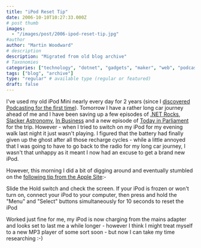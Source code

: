```yaml
---
title: "iPod Reset Tip"
date: 2006-10-10T10:27:33.000Z
# post thumb
images:
  - "/images/post/2006-ipod-reset-tip.jpg"
#author
author: "Martin Woodward"
# description
description: "Migrated from old blog archive"
# Taxonomies
categories: ["technology", "dotnet", "gadgets", "maker", "web", "podcast"]
tags: ["blog", "archive"]
type: "regular" # available type (regular or featured)
draft: false
---
```


I've used my old iPod Mini nearly every day for 2 years (since I [discovered Podcasting for the first time](http://www.woodwardweb.com/technology/000058.html)). Tomorrow I have a rather long car journey ahead of me and I have been saving up a few episodes of [.NET Rocks](http://www.dotnetrocks.com/), [Slacker Astronomy](http://www.slackerastronomy.org/wordpress/index.php), [In Business](http://www.bbc.co.uk/radio4/news/inbusiness/inbusiness.shtml) and a new episode of [Today in Parliament](http://downloads.bbc.co.uk/rmhttp/downloadtrial/radio4/todayinparliament/rss.xml) for the trip. However - when I tried to switch on my iPod for my evening walk last night it just wasn't playing. I figured that the battery had finally given up the ghost after all those recharge cycles - while a little annoyed that I was going to have to go back to the radio for my long car journey, I wasn't that unhappy as it meant I now had an excuse to get a brand new iPod.

However, this morning I did a bit of digging around and eventually stumbled on the [following tip from the Apple Site](http://depot.info.apple.com/ipod/):-

Slide the Hold switch and check the screen.
If your iPod is frozen or won't turn on, connect your iPod to your computer, then press and hold the "Menu" and "Select" buttons simultaneously for 10 seconds to reset the iPod

Worked just fine for me, my iPod is now charging from the mains adapter and looks set to last me a while longer - however I think I might treat myself to a new MP3 player of some sort soon - but now I can take my time researching :-)
